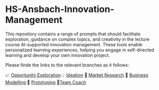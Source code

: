 # HS-Ansbach-Innovation-Management
This repository contains a range of prompts that should facilitate exploration, guidance on complex topics, and creativity in the lecture course AI-supported innovation management. These tools enable personalized learning experiences, helping you engage in self-directed learning and develop your own innovation project.

Please finde the links to the relevant branches as it follows:

📈 [Opportunity Exploration](https://github.com/johaehnlein/HS-Ansbach-Innovation-Management/tree/Opportuniy-Exploration)
💡 [Ideation](https://github.com/johaehnlein/HS-Ansbach-Innovation-Management/tree/Ideation)
🔎 [Market Research](https://github.com/johaehnlein/HS-Ansbach-Innovation-Management/tree/Market-Research)
👔 [Business Modelling](https://github.com/johaehnlein/HS-Ansbach-Innovation-Management/tree/Business-Modelling)
🔧 [Prototyping](https://github.com/johaehnlein/HS-Ansbach-Innovation-Management/tree/Prototyping)
👩‍[Team Coach](https://github.com/johaehnlein/HS-Ansbach-Innovation-Management/tree/Prototyping)
